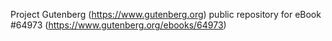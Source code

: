 Project Gutenberg (https://www.gutenberg.org) public repository for eBook #64973 (https://www.gutenberg.org/ebooks/64973)
